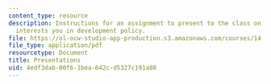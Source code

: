 ```yaml
---
content_type: resource
description: Instructions for an assignment to present to the class on a topic that
  interests you in development policy.
file: https://ol-ocw-studio-app-production.s3.amazonaws.com/courses/14-74-foundations-of-development-policy-spring-2009/4edf3dab00f61bea642cd5327c191a80_MIT14_74s09_pset07_project.pdf
file_type: application/pdf
resourcetype: Document
title: Presentations
uid: 4edf3dab-00f6-1bea-642c-d5327c191a80
---
```

